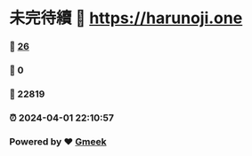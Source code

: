 # 未完待續 :link: https://harunoji.one 
### :page_facing_up: [26](https://harunoji.one/tag.html) 
### :speech_balloon: 0 
### :hibiscus: 22819 
### :alarm_clock: 2024-04-01 22:10:57 
### Powered by :heart: [Gmeek](https://github.com/Meekdai/Gmeek)
